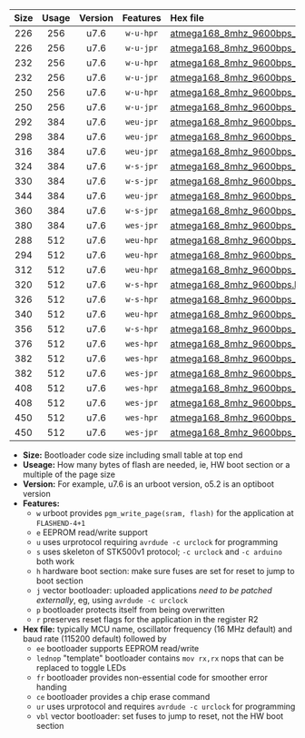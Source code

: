 |Size|Usage|Version|Features|Hex file|
|:-:|:-:|:-:|:-:|:--|
|226|256|u7.6|`w-u-hpr`|[atmega168_8mhz_9600bps_ur.hex](https://raw.githubusercontent.com/stefanrueger/urboot/main//atmega168_8mhz_9600bps_ur.hex)|
|226|256|u7.6|`w-u-jpr`|[atmega168_8mhz_9600bps_ur_vbl.hex](https://raw.githubusercontent.com/stefanrueger/urboot/main//atmega168_8mhz_9600bps_ur_vbl.hex)|
|232|256|u7.6|`w-u-hpr`|[atmega168_8mhz_9600bps_lednop_ur.hex](https://raw.githubusercontent.com/stefanrueger/urboot/main//atmega168_8mhz_9600bps_lednop_ur.hex)|
|232|256|u7.6|`w-u-jpr`|[atmega168_8mhz_9600bps_lednop_ur_vbl.hex](https://raw.githubusercontent.com/stefanrueger/urboot/main//atmega168_8mhz_9600bps_lednop_ur_vbl.hex)|
|250|256|u7.6|`w-u-hpr`|[atmega168_8mhz_9600bps_lednop_fr_ur.hex](https://raw.githubusercontent.com/stefanrueger/urboot/main//atmega168_8mhz_9600bps_lednop_fr_ur.hex)|
|250|256|u7.6|`w-u-jpr`|[atmega168_8mhz_9600bps_lednop_fr_ur_vbl.hex](https://raw.githubusercontent.com/stefanrueger/urboot/main//atmega168_8mhz_9600bps_lednop_fr_ur_vbl.hex)|
|292|384|u7.6|`weu-jpr`|[atmega168_8mhz_9600bps_ee_ur_vbl.hex](https://raw.githubusercontent.com/stefanrueger/urboot/main//atmega168_8mhz_9600bps_ee_ur_vbl.hex)|
|298|384|u7.6|`weu-jpr`|[atmega168_8mhz_9600bps_ee_lednop_ur_vbl.hex](https://raw.githubusercontent.com/stefanrueger/urboot/main//atmega168_8mhz_9600bps_ee_lednop_ur_vbl.hex)|
|316|384|u7.6|`weu-jpr`|[atmega168_8mhz_9600bps_ee_lednop_fr_ur_vbl.hex](https://raw.githubusercontent.com/stefanrueger/urboot/main//atmega168_8mhz_9600bps_ee_lednop_fr_ur_vbl.hex)|
|324|384|u7.6|`w-s-jpr`|[atmega168_8mhz_9600bps_vbl.hex](https://raw.githubusercontent.com/stefanrueger/urboot/main//atmega168_8mhz_9600bps_vbl.hex)|
|330|384|u7.6|`w-s-jpr`|[atmega168_8mhz_9600bps_lednop_vbl.hex](https://raw.githubusercontent.com/stefanrueger/urboot/main//atmega168_8mhz_9600bps_lednop_vbl.hex)|
|344|384|u7.6|`weu-jpr`|[atmega168_8mhz_9600bps_ee_lednop_fr_ce_ur_vbl.hex](https://raw.githubusercontent.com/stefanrueger/urboot/main//atmega168_8mhz_9600bps_ee_lednop_fr_ce_ur_vbl.hex)|
|360|384|u7.6|`w-s-jpr`|[atmega168_8mhz_9600bps_lednop_fr_vbl.hex](https://raw.githubusercontent.com/stefanrueger/urboot/main//atmega168_8mhz_9600bps_lednop_fr_vbl.hex)|
|380|384|u7.6|`wes-jpr`|[atmega168_8mhz_9600bps_ee_vbl.hex](https://raw.githubusercontent.com/stefanrueger/urboot/main//atmega168_8mhz_9600bps_ee_vbl.hex)|
|288|512|u7.6|`weu-hpr`|[atmega168_8mhz_9600bps_ee_ur.hex](https://raw.githubusercontent.com/stefanrueger/urboot/main//atmega168_8mhz_9600bps_ee_ur.hex)|
|294|512|u7.6|`weu-hpr`|[atmega168_8mhz_9600bps_ee_lednop_ur.hex](https://raw.githubusercontent.com/stefanrueger/urboot/main//atmega168_8mhz_9600bps_ee_lednop_ur.hex)|
|312|512|u7.6|`weu-hpr`|[atmega168_8mhz_9600bps_ee_lednop_fr_ur.hex](https://raw.githubusercontent.com/stefanrueger/urboot/main//atmega168_8mhz_9600bps_ee_lednop_fr_ur.hex)|
|320|512|u7.6|`w-s-hpr`|[atmega168_8mhz_9600bps.hex](https://raw.githubusercontent.com/stefanrueger/urboot/main//atmega168_8mhz_9600bps.hex)|
|326|512|u7.6|`w-s-hpr`|[atmega168_8mhz_9600bps_lednop.hex](https://raw.githubusercontent.com/stefanrueger/urboot/main//atmega168_8mhz_9600bps_lednop.hex)|
|340|512|u7.6|`weu-hpr`|[atmega168_8mhz_9600bps_ee_lednop_fr_ce_ur.hex](https://raw.githubusercontent.com/stefanrueger/urboot/main//atmega168_8mhz_9600bps_ee_lednop_fr_ce_ur.hex)|
|356|512|u7.6|`w-s-hpr`|[atmega168_8mhz_9600bps_lednop_fr.hex](https://raw.githubusercontent.com/stefanrueger/urboot/main//atmega168_8mhz_9600bps_lednop_fr.hex)|
|376|512|u7.6|`wes-hpr`|[atmega168_8mhz_9600bps_ee.hex](https://raw.githubusercontent.com/stefanrueger/urboot/main//atmega168_8mhz_9600bps_ee.hex)|
|382|512|u7.6|`wes-hpr`|[atmega168_8mhz_9600bps_ee_lednop.hex](https://raw.githubusercontent.com/stefanrueger/urboot/main//atmega168_8mhz_9600bps_ee_lednop.hex)|
|382|512|u7.6|`wes-jpr`|[atmega168_8mhz_9600bps_ee_lednop_vbl.hex](https://raw.githubusercontent.com/stefanrueger/urboot/main//atmega168_8mhz_9600bps_ee_lednop_vbl.hex)|
|408|512|u7.6|`wes-hpr`|[atmega168_8mhz_9600bps_ee_lednop_fr.hex](https://raw.githubusercontent.com/stefanrueger/urboot/main//atmega168_8mhz_9600bps_ee_lednop_fr.hex)|
|408|512|u7.6|`wes-jpr`|[atmega168_8mhz_9600bps_ee_lednop_fr_vbl.hex](https://raw.githubusercontent.com/stefanrueger/urboot/main//atmega168_8mhz_9600bps_ee_lednop_fr_vbl.hex)|
|450|512|u7.6|`wes-hpr`|[atmega168_8mhz_9600bps_ee_lednop_fr_ce.hex](https://raw.githubusercontent.com/stefanrueger/urboot/main//atmega168_8mhz_9600bps_ee_lednop_fr_ce.hex)|
|450|512|u7.6|`wes-jpr`|[atmega168_8mhz_9600bps_ee_lednop_fr_ce_vbl.hex](https://raw.githubusercontent.com/stefanrueger/urboot/main//atmega168_8mhz_9600bps_ee_lednop_fr_ce_vbl.hex)|

- **Size:** Bootloader code size including small table at top end
- **Useage:** How many bytes of flash are needed, ie, HW boot section or a multiple of the page size
- **Version:** For example, u7.6 is an urboot version, o5.2 is an optiboot version
- **Features:**
  + `w` urboot provides `pgm_write_page(sram, flash)` for the application at `FLASHEND-4+1`
  + `e` EEPROM read/write support
  + `u` uses urprotocol requiring `avrdude -c urclock` for programming
  + `s` uses skeleton of STK500v1 protocol; `-c urclock` and `-c arduino` both work
  + `h` hardware boot section: make sure fuses are set for reset to jump to boot section
  + `j` vector bootloader: uploaded applications *need to be patched externally*, eg, using `avrdude -c urclock`
  + `p` bootloader protects itself from being overwritten
  + `r` preserves reset flags for the application in the register R2
- **Hex file:** typically MCU name, oscillator frequency (16 MHz default) and baud rate (115200 default) followed by
  + `ee` bootloader supports EEPROM read/write
  + `lednop` "template" bootloader contains `mov rx,rx` nops that can be replaced to toggle LEDs
  + `fr` bootloader provides non-essential code for smoother error handing
  + `ce` bootloader provides a chip erase command
  + `ur` uses urprotocol and requires `avrdude -c urclock` for programming
  + `vbl` vector bootloader: set fuses to jump to reset, not the HW boot section
